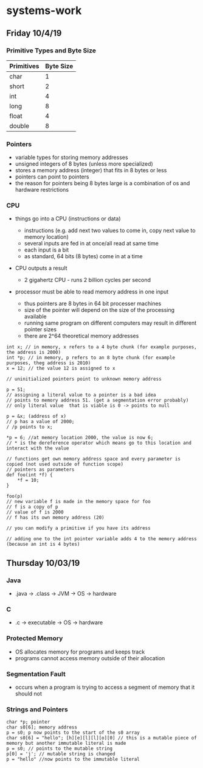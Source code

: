 # systems-work
## Friday 10/4/19 

### Primitive Types and Byte Size
| Primitives | Byte Size |
|------|-|
|char  |1|
|short |2|
|int   |4|
|long  |8|
|float |4|
|double|8|
 
### Pointers
- variable types for storing memory addresses
- unsigned integers of 8 bytes (unless more specialized)
- stores a memory address (integer) that fits in 8 bytes or less 
- pointers can point to pointers 
- the reason for pointers being 8 bytes large is a combination of os and hardware restrictions 

### CPU
- things go into a CPU (instructions or data)
  - instructions (e.g. add next two values to come in, copy next value to memory location)
  - several inputs are fed in at once/all read at same time 
  - each input is a bit
  - as standard, 64 bits (8 bytes) come in at a time 
    
- CPU outputs a result
  - 2 gigahertz CPU - runs 2 billion cycles per second

- processor must be able to read memory address in one input 
  - thus pointers are 8 bytes in 64 bit processer machines 
  - size of the pointer will depend on the size of the processing available    
  - running same program on different computers may result in different pointer sizes 
  - there are 2^64 theoretical memory addresses 

```
int x; // in memory, x refers to a 4 byte chunk (for example purposes, the address is 2000)
int *p; // in memory, p refers to an 8 byte chunk (for example purposes, theg address is 2010)
x = 12; // the value 12 is assigned to x

// uninitialized pointers point to unknown memory address

p = 51; 
// assigning a literal value to a pointer is a bad idea
// points to memory address 51. (get a segmentation error probably)
// only literal value  that is viable is 0 -> points to null

p = &x; (address of x)
// p has a value of 2000; 
/ /p points to x;

*p = 6; //at memory location 2000, the value is now 6; 
// * is the dereference operator which means go to this location and interact with the value

// functions get own memory address space and every parameter is copied (not used outside of function scope)
// pointers as parameters 
def foo(int *f) {
    *f = 10;
}

foo(p)
// new variable f is made in the memory space for foo 
// f is a copy of p
// value of f is 2000 
// f has its own memory address (20)

// you can modify a primitive if you have its address

// adding one to the int pointer variable adds 4 to the memory address (because an int is 4 bytes)
```

## Thursday 10/03/19

### Java
- .java -> .class -> JVM -> OS -> hardware

### C
- .c -> executable -> OS -> hardware

### Protected Memory
- OS allocates memory for programs and keeps track
- programs cannot access memory outside of their allocation

### Segmentation Fault
- occurs when a program is trying to access a segment of memory that it should not

### Strings and Pointers
```
char *p; pointer
char s0[6]; memory address 
p = s0; p now points to the start of the s0 array 
char s0[6] = "hello"; [h][e][l][l][o][0] // this is a mutable piece of memory but another immutable literal is made 
p = s0; // points to the mutable string 
p[0] = 'j'; // mutable string is changed 
p = "hello" //now points to the immutable literal
```
